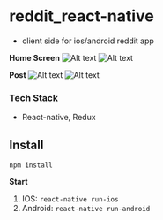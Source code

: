 # reddit_react-native
- client side for ios/android reddit app

**Home Screen**
![Alt text](/screenshots/homeIOS.png?raw=true "Home IOS")
![Alt text](/screenshots/homeAndroid.png?raw=true "Home Android")

**Post**
![Alt text](/screenshots/postIOS.png?raw=true "Post Item IOS")
![Alt text](/screenshots/postAndroid.png?raw=true "Post Item Android")

### Tech Stack
- React-native, Redux

## Install
`npm install`

**Start**
1. IOS: `react-native run-ios`
2. Android: `react-native run-android`
